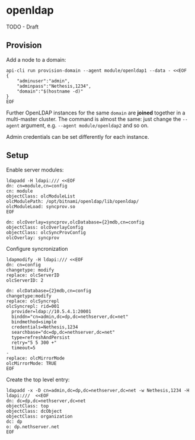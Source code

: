 # openldap

TODO - Draft

## Provision

Add a node to a domain:

    api-cli run provision-domain --agent module/openldap1 --data - <<EOF
    {
        "adminuser":"admin",
        "adminpass":"Nethesis,1234",
        "domain":"$(hostname -d)"
    }
    EOF

Further OpenLDAP instances for the same `domain` are **joined** together
in a multi-master cluster. The command is almost the same: just change the
`--agent` argument, e.g. `--agent module/openldap2` and so on.

Admin credentials can be set differently for each instance.

## Setup

Enable server modules:

```
ldapadd -H ldapi:/// <<EOF
dn: cn=module,cn=config
cn: module 
objectClass: olcModuleList
olcModulePath: /opt/bitnami/openldap/lib/openldap/
olcModuleLoad: syncprov.so
EOF

dn: olcOverlay=syncprov,olcDatabase={2}mdb,cn=config
objectClass: olcOverlayConfig
objectClass: olcSyncProvConfig
olcOverlay: syncprov
```

Configure syncronization

```
ldapmodify -H ldapi:/// <<EOF
dn: cn=config
changetype: modify
replace: olcServerID
olcServerID: 2

dn: olcDatabase={2}mdb,cn=config
changetype:modify
replace: olcSyncrepl
olcSyncrepl: rid=001
  provider=ldap://10.5.4.1:20001
  binddn="cn=admin,dc=dp,dc=nethserver,dc=net"
  bindmethod=simple
  credentials=Nethesis,1234
  searchbase="dc=dp,dc=nethserver,dc=net"
  type=refreshAndPersist
  retry="5 5 300 +"
  timeout=5
-
replace: olcMirrorMode
olcMirrorMode: TRUE
EOF
```

Create the top level entry:

```
ldapadd -x -D cn=admin,dc=dp,dc=nethserver,dc=net -w Nethesis,1234 -H ldapi:///  <<EOF
dn: dc=dp,dc=nethserver,dc=net
objectClass: top
objectClass: dcObject
objectClass: organization
dc: dp
o: dp.nethserver.net
EOF
```